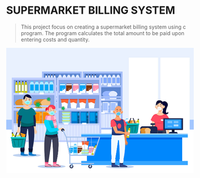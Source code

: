 # SUPERMARKET BILLING SYSTEM
> This project focus on creating a supermarket billing system using c program. The program calculates the total amount to be paid upon entering costs and quantity. 

![supermarket](https://github.com/malavika-m/helloworld/blob/1a487bad08d23b5bd20482260f079d2e3a4e40af/pic_mini2.png)
